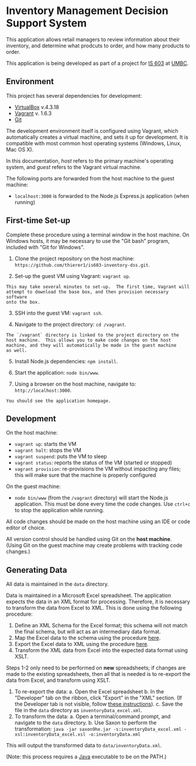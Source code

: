 Inventory Management Decision Support System
============================================

This application allows retail managers to review information about their 
inventory, and determine what prodcuts to order, and how many products to 
order.

This application is being developed as part of a project for 
[IS 603](http://informationsystems.umbc.edu/home/graduate-programs/graduate-course-listing/is-603-decision-technology-systems-credits-3/)
at [UMBC](http://www.umbc.edu).


Environment
------------

This project has several dependencies for development: 

  - [VirtualBox](https://www.virtualbox.org/wiki/Downloads) v.4.3.18
  - [Vagrant](https://www.vagrantup.com/downloads.html) v. 1.6.3
  - [Git](http://git-scm.com/downloads)

The development environment itself is configured using Vagrant, which 
automatically creates a virtual machine, and sets it up for development.  It 
is compatible with most common host operating systems (Windows, Linux, 
Mac OS X).

In this documentation, _host_ refers to the primary machine's operating 
system, and _guest_ refers to the Vagrant virtual machine.

The following ports are forwarded from the host machine to the guest machine:

  - `localhost:3000` is forwarded to the Node.js Express.js application 
     (when running)


First-time Set-up
-----------------

Complete these procedure using a terminal window in the host machine.  On 
Windows hosts, it may be necessary to use the "Git bash" program, included 
with "Git for Windows".

  1.	Clone the project repository on the host machine: 
  	`https://github.com/thierer1/is603-inventory-dss.git`.

  2.	Set-up the guest VM using Vagrant: 
  	`vagrant up`.

	This may take several minutes to set-up.  The first time, Vagrant will 
	attempt to download the base box, and then provision necessary software 
	onto the box.  

  3.	SSH into the guest VM: 
	`vagrant ssh`.

  4.	Navigate to the project directory:
	`cd /vagrant`.

	The `/vagrant` directory is linked to the project directory on the 
	host machine.  This allows you to make code changes on the host 
	machine, and they will automatically be made in the guest machine 
	as well. 

  5.	Install Node.js dependencies:
	`npm install`.

  6.	Start the application:
	`node bin/www`.

  7.	Using a browser on the host machine, navigate to:
	`http://localhost:3000`.

	You should see the application homepage. 


Development
-----------

On the host machine: 

  - `vagrant up`: starts the VM
  - `vagrant halt`: stops the VM
  - `vagrant suspend`: puts the VM to sleep
  - `vagrant status`: reports the status of the VM (started or stopped)
  - `vagrant provision`: re-provisions the VM without impacting any files; this 
  	will make sure that the machine is properly configured

On the guest machine: 

  - `node bin/www` (from the `/vagrant` directory) will start the Node.js 
    application.  This must be done every time the code changes.  Use 
    `ctrl+c` to stop the application while running.

All code changes should be made on the host machine using an IDE or code 
editor of choice.

All version control should be handled using Git on the **host machine**.  
(Using Git on the guest machine may create problems with tracking code 
changes.)


Generating Data
---------------

All data is maintained in the `data` directory.  

Data is maintained in a Microsoft Excel spreadsheet.  The application expects 
the data in an XML format for processing.  Therefore, it is necessary to 
transform the data from Excel to XML.  This is done using the following 
procedure:

  1.  Define an XML Schema for the Excel format; this schema will not match 
      the final schema, but will act as an intermediary data format. 
  2.  Map the Excel data to the schema using the procedure 
      [here](http://office.microsoft.com/en-us/excel-help/add-map-and-unmap-xml-elements-HP001041933.aspx).
  3.  Export the Excel data to XML using the procedure 
      [here](http://office.microsoft.com/en-us/excel-help/export-xml-data-HP010206401.aspx#BM1).
  4.  Transform the XML data from Excel into the expected data format using
      XSLT.

Steps 1-2 only need to be performed on **new** spreadsheets; if changes are 
made to the existing spreadsheets, then all that is needed is to re-export
the data from Excel, and transform using XSLT.  

  1.  To re-export the data:
      a.  Open the Excel spreadsheet
      b.  In the "Developer" tab on the ribbon, click "Export" in the "XML"
          section.  (If the Developer tab is not visible, follow 
          [these instructions](http://msdn.microsoft.com/en-us/library/bb608625.aspx)).
      c.  Save the file in the `data` directory as `inventoryData_excel.xml`.
  2.  To transform the data:
      a.  Open a terminal/command prompt, and navigate to the `data` directory.
      b.  Use Saxon to perform the transformation:
          `java -jar saxon9he.jar -s:inventoryData_excel.xml -xsl:inventoryData_excel.xsl -o:inventoryData.xml`

This will output the transformed data to `data/inventoryData.xml`.  

(Note: this process requires a [Java](https://www.java.com/en/) executable to 
be on the PATH.)